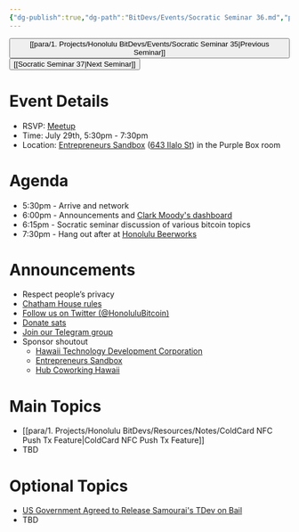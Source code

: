 ```yaml
---
{"dg-publish":true,"dg-path":"BitDevs/Events/Socratic Seminar 36.md","permalink":"/bit-devs/events/socratic-seminar-36/","title":"Socratic Seminar 36","tags":["bitdevs","bitcoin","resource","socratic-36"],"noteIcon":"3","created":"2024-06-30T17:48:40.592-10:00","updated":"2024-07-07T21:38:48.947-10:00"}
---
```




<button class="obsidian-button previous-seminar">[[para/1. Projects/Honolulu BitDevs/Events/Socratic Seminar 35\|Previous Seminar]]</button> <button class="obsidian-button next-seminar">[[Socratic Seminar 37\|Next Seminar]]</button>

# Event Details

- RSVP: [Meetup](https://www.meetup.com/honolulu-bitdevs/events/302110978/)
- Time: July 29th, 5:30pm - 7:30pm
- Location: [Entrepreneurs Sandbox](https://sandboxhawaii.org/) ([643 Ilalo St](https://goo.gl/maps/3Zj38htV13iUn4dcA)) in the Purple Box room

# Agenda

- 5:30pm - Arrive and network  
- 6:00pm - Announcements and [Clark Moody's dashboard](https://bitcoin.clarkmoody.com/dashboard/)
- 6:15pm - Socratic seminar discussion of various bitcoin topics
- 7:30pm - Hang out after at [Honolulu Beerworks](https://www.honolulubeerworks.com/)

# Announcements

- Respect people’s privacy
- [Chatham House rules](https://www.chathamhouse.org/about-us/chatham-house-rule)
- [Follow us on Twitter (@HonoluluBitcoin)](https://twitter.com/HonoluluBitcoin)
- [Donate sats](https://checkout.opennode.com/p/5dea6b7a-d33c-4fda-b54c-98f092814c7d)
- [Join our Telegram group](https://t.me/+Ho8M3ZAFmC5mY2Mx)
- Sponsor shoutout
	- [Hawaii Technology Development Corporation](https://www.htdc.org/about/)
	- [Entrepreneurs Sandbox](https://sandboxhawaii.org/)
	- [Hub Coworking Hawaii](https://hubcoworkinghi.com/)

# Main Topics

- [[para/1. Projects/Honolulu BitDevs/Resources/Notes/ColdCard NFC Push Tx Feature\|ColdCard NFC Push Tx Feature]]
- TBD

# Optional Topics

- [US Government Agreed to Release Samourai's TDev on Bail](https://www.nobsbitcoin.com/us-government-agreed-to-release-tdev-on-bail/)
- TBD